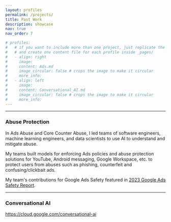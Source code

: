 ```yaml
---
layout: profiles
permalink: /projects/
title: Past Work
description: showcase
nav: true
nav_order: 7

# profiles:
#   # if you want to include more than one project, just replicate the following block
#   # and create one content file for each profile inside _pages/
#   - align: right
#     image: 
#     content: Ads.md
#     image_circular: false # crops the image to make it circular
#     more_info:
#   - align: left
#     image: 
#     content: Conversational_AI.md
#     image_circular: false # crops the image to make it circular
#     more_info:
---
```

<hr>

### Abuse Protection

In Ads Abuse and Core Counter Abuse, I led teams of software engineers, machine learning engineers, and data scientists to use AI to understand and mitigate abuse. 

My teams built models for enforcing Ads policies and abuse protection solutions for YouTube, Android messaging, Google Workspace, etc. to protect users from abuses such as phishing, counterfeit and confusing/clickbait ads.

My team's contributions for Google Ads Safety featured in <a href="https://blog.google/products/ads-commerce/google-ads-safety-report-2023/#enforcement">2023 Google Ads Safety Report</a>.

<hr>

### Conversational AI

https://cloud.google.com/conversational-ai

